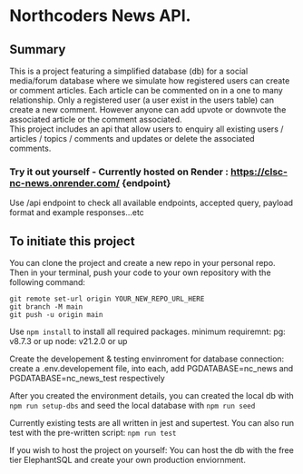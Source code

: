 # Northcoders News API. 

## Summary

This is a project featuring a simplified database (db) for a social media/forum database where we simulate how registered users can create or comment articles. Each article can be commented on in a one to many relationship. 
Only a registered user (a user exist in the users table) can create a new comment. However anyone can add upvote or downvote the associated article or the comment associated.  
This project includes an api that allow users to enquiry all existing users / articles / topics / comments and updates or delete the associated comments. 

### Try it out yourself - Currently hosted on Render : https://clsc-nc-news.onrender.com/ {endpoint}
Use /api endpoint to check all available endpoints, accepted query, payload format and example responses...etc


## To initiate this project
You can clone the project and create a new repo in your personal repo. Then in your terminal, push your code to your own repository with the following command: 
```
git remote set-url origin YOUR_NEW_REPO_URL_HERE
git branch -M main
git push -u origin main
``` 

Use `npm install` to install all required packages. 
minimum requiremnt: 
pg: v8.7.3 or up 
node: v21.2.0 or up 

Create the developement & testing envinroment for database connection: create a .env.developement file, into each, add PGDATABASE=nc_news and PGDATABASE=nc_news_test respectively

After you created the environment details, you can created the local db with `npm run setup-dbs` and seed the local database with  `npm run seed`

Currently existing tests are all written in jest and supertest. You can also run test with the pre-written script: `npm run test` 


If you wish to host the project on yourself: 
You can host the db with the free tier ElephantSQL and create your own production enviornment. 
